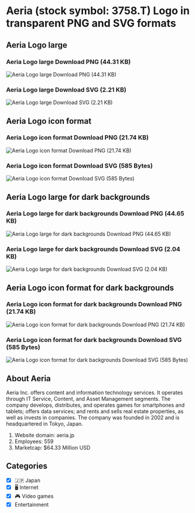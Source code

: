 # Aeria (stock symbol: 3758.T) Logo in transparent PNG and SVG formats

## Aeria Logo large

### Aeria Logo large Download PNG (44.31 KB)

![Aeria Logo large Download PNG (44.31 KB)](/img/orig/3758.T_BIG-aaa6ffc6.png)

### Aeria Logo large Download SVG (2.21 KB)

![Aeria Logo large Download SVG (2.21 KB)](/img/orig/3758.T_BIG-c8599576.svg)

## Aeria Logo icon format

### Aeria Logo icon format Download PNG (21.74 KB)

![Aeria Logo icon format Download PNG (21.74 KB)](/img/orig/3758.T-265fb923.png)

### Aeria Logo icon format Download SVG (585 Bytes)

![Aeria Logo icon format Download SVG (585 Bytes)](/img/orig/3758.T-eff0a7fa.svg)

## Aeria Logo large for dark backgrounds

### Aeria Logo large for dark backgrounds Download PNG (44.65 KB)

![Aeria Logo large for dark backgrounds Download PNG (44.65 KB)](/img/orig/3758.T_BIG.D-b3ec8a63.png)

### Aeria Logo large for dark backgrounds Download SVG (2.04 KB)

![Aeria Logo large for dark backgrounds Download SVG (2.04 KB)](/img/orig/3758.T_BIG.D-7d6c7cc4.svg)

## Aeria Logo icon format for dark backgrounds

### Aeria Logo icon format for dark backgrounds Download PNG (21.74 KB)

![Aeria Logo icon format for dark backgrounds Download PNG (21.74 KB)](/img/orig/3758.T.D-6c658ee0.png)

### Aeria Logo icon format for dark backgrounds Download SVG (585 Bytes)

![Aeria Logo icon format for dark backgrounds Download SVG (585 Bytes)](/img/orig/3758.T.D-a776f928.svg)

## About Aeria

Aeria Inc. offers content and information technology services. It operates through IT Service, Content, and Asset Management segments. The company develops, distributes, and operates games for smartphones and tablets; offers data services; and rents and sells real estate properties, as well as invests in companies. The company was founded in 2002 and is headquartered in Tokyo, Japan.

1. Website domain: aeria.jp
2. Employees: 559
3. Marketcap: $64.33 Million USD


## Categories
- [x] 🇯🇵 Japan
- [x] 🖥️ Internet
- [x] 🎮 Video games
- [x] Entertainment
